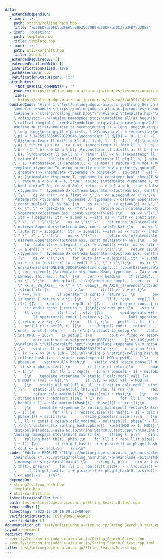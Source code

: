 ```yaml
---
data:
  _extendedDependsOn:
  - icon: ':x:'
    path: string/rolling_hash.hpp
    title: "\u30ED\u30FC\u30EA\u30F3\u30B0\u30CF\u30C3\u30B7\u30E5"
  - icon: ':question:'
    path: template.hpp
    title: template.hpp
  - icon: ':x:'
    path: util/xorshift.hpp
    title: Xorshift
  _extendedRequiredBy: []
  _extendedVerifiedWith: []
  _isVerificationFailed: true
  _pathExtension: cpp
  _verificationStatusIcon: ':x:'
  attributes:
    '*NOT_SPECIAL_COMMENTS*': ''
    PROBLEM: https://onlinejudge.u-aizu.ac.jp/courses/lesson/1/ALDS1/14/ALDS1_14_B
    links:
    - https://onlinejudge.u-aizu.ac.jp/courses/lesson/1/ALDS1/14/ALDS1_14_B
  bundledCode: "#line 1 \"test/onlinejudge.u-aizu.ac.jp/String_Search.0.test.cpp\"\
    \n#define PROBLEM \"https://onlinejudge.u-aizu.ac.jp/courses/lesson/1/ALDS1/14/ALDS1_14_B\"\
    \n#line 2 \"string/rolling_hash.hpp\"\n\n#line 2 \"template.hpp\"\n\n#include\
    \ <bits/stdc++.h>\nusing namespace std;\n\n#define all(a) begin(a), end(a)\n#define\
    \ rall(a) rbegin(a), rend(a)\n#define uniq(a) (a).erase(unique(all(a)), (a).end())\n\
    #define t0 first\n#define t1 second\nusing ll = long long;\nusing ull = unsigned\
    \ long long;\nusing pll = pair<ll, ll>;\nusing vll = vector<ll>;\nconstexpr double\
    \ pi = 3.14159265358979323846;\nconstexpr ll dy[9] = {0, 1, 0, -1, 1, 1, -1, -1,\
    \ 0};\nconstexpr ll dx[9] = {1, 0, -1, 0, 1, -1, -1, 1, 0};\nconstexpr ll sign(ll\
    \ a) { return (a > 0) - (a < 0); }\nconstexpr ll fdiv(ll a, ll b) { return a /\
    \ b - ((a ^ b) < 0 && a % b); }\nconstexpr ll cdiv(ll a, ll b) { return -fdiv(-a,\
    \ b); }\nconstexpr ll pw(ll n) { return 1ll << n; }\nconstexpr ll flg(ll n) {\
    \ return 63 - __builtin_clzll(n); }\nconstexpr ll clg(ll n) { return flg(n - 1)\
    \ + 1; }\nconstexpr ll safemod(ll x, ll mod) { return (x % mod + mod) % mod; }\n\
    template <typename T> using priority_queue_rev = priority_queue<T, vector<T>,\
    \ greater<T>>;\ntemplate <typename T> constexpr T sq(const T &a) { return a *\
    \ a; }\ntemplate <typename T, typename U> constexpr bool chmax(T &a, const U &b)\
    \ { return a < b ? a = b, true : false; }\ntemplate <typename T, typename U> constexpr\
    \ bool chmin(T &a, const U &b) { return a > b ? a = b, true : false; }\ntemplate\
    \ <typename T, typename U> ostream &operator<<(ostream &os, const pair<T, U> &a)\
    \ {\n    os << \"(\" << a.first << \", \" << a.second << \")\";\n    return os;\n\
    }\ntemplate <typename T, typename U, typename V> ostream &operator<<(ostream &os,\
    \ const tuple<T, U, V> &a) {\n    os << \"(\" << get<0>(a) << \", \" << get<1>(a)\
    \ << \", \" << get<2>(a) << \")\";\n    return os;\n}\ntemplate <typename T> ostream\
    \ &operator<<(ostream &os, const vector<T> &a) {\n    os << \"(\";\n    for (auto\
    \ itr = a.begin(); itr != a.end(); ++itr) os << *itr << (next(itr) != a.end()\
    \ ? \", \" : \"\");\n    os << \")\";\n    return os;\n}\ntemplate <typename T>\
    \ ostream &operator<<(ostream &os, const set<T> &a) {\n    os << \"(\";\n    for\
    \ (auto itr = a.begin(); itr != a.end(); ++itr) os << *itr << (next(itr) != a.end()\
    \ ? \", \" : \"\");\n    os << \")\";\n    return os;\n}\ntemplate <typename T>\
    \ ostream &operator<<(ostream &os, const multiset<T> &a) {\n    os << \"(\";\n\
    \    for (auto itr = a.begin(); itr != a.end(); ++itr) os << *itr << (next(itr)\
    \ != a.end() ? \", \" : \"\");\n    os << \")\";\n    return os;\n}\ntemplate\
    \ <typename T, typename U> ostream &operator<<(ostream &os, const map<T, U> &a)\
    \ {\n    os << \"(\";\n    for (auto itr = a.begin(); itr != a.end(); ++itr) os\
    \ << *itr << (next(itr) != a.end() ? \", \" : \"\");\n    os << \")\";\n    return\
    \ os;\n}\n#ifdef ONLINE_JUDGE\n#define dump(...) (void(0))\n#else\nvoid debug()\
    \ { cerr << endl; }\ntemplate <typename Head, typename... Tail> void debug(Head\
    \ &&head, Tail &&... tail) {\n    cerr << head;\n    if (sizeof...(Tail)) cerr\
    \ << \", \";\n    debug(tail...);\n}\n#define dump(...) cerr << __LINE__ << \"\
    : \" << #__VA_ARGS__ << \" = \", debug(__VA_ARGS__)\n#endif\nstruct rep {\n  \
    \  struct itr {\n        ll v;\n        itr(ll v) : v(v) {}\n        void operator++()\
    \ { ++v; }\n        ll operator*() const { return v; }\n        bool operator!=(itr\
    \ i) const { return v < *i; }\n    };\n    ll l, r;\n    rep(ll l, ll r) : l(l),\
    \ r(r) {}\n    rep(ll r) : rep(0, r) {}\n    itr begin() const { return l; };\n\
    \    itr end() const { return r; };\n};\nstruct per {\n    struct itr {\n    \
    \    ll v;\n        itr(ll v) : v(v) {}\n        void operator++() { --v; }\n\
    \        ll operator*() const { return v; }\n        bool operator!=(itr i) const\
    \ { return v > *i; }\n    };\n    ll l, r;\n    per(ll l, ll r) : l(l), r(r) {}\n\
    \    per(ll r) : per(0, r) {}\n    itr begin() const { return r - 1; };\n    itr\
    \ end() const { return l - 1; };\n};\nstruct io_setup {\n    static constexpr\
    \ int PREC = 20;\n    io_setup() {\n        cout << fixed << setprecision(PREC);\n\
    \        cerr << fixed << setprecision(PREC);\n    };\n} iOS;\n#line 2 \"util/xorshift.hpp\"\
    \n\n#line 4 \"util/xorshift.hpp\"\n\ntemplate <typename V> V xor64(V lb, V ub)\
    \ {\n    static ull x = 88172645463325252ull;\n    x ^= x << 7;\n    return lb\
    \ + (x ^= x >> 9) % (ub - lb);\n}\n#line 5 \"string/rolling_hash.hpp\"\n\nstruct\
    \ rolling_hash {\n    static constexpr ull MOD = pw(61) - 1;\n    static vector<ull>\
    \ pbase;\n    vector<ull> hash;\n    static void resize_pbase(ll n) {\n      \
    \  ll sz = pbase.size();\n        if (sz > n) return;\n        pbase.resize(n\
    \ + 1);\n        for (ll i : rep(sz - 1, n)) pbase[i + 1] = mul(pbase[i], pbase[1]);\n\
    \    }\n    template <typename T> static T calc_mod(T val) {\n        val = (val\
    \ & MOD) + (val >> 61);\n        if (val >= MOD) val -= MOD;\n        return val;\n\
    \    }\n    static ull mul(ull a, ull b) { return calc_mod((__uint128_t)a * b);\
    \ }\n    static ull concat(ull lhs, ull rhs, ll rn) {\n        resize_pbase(rn);\n\
    \        return calc_mod(mul(lhs, pbase[rn]) + rhs);\n    }\n    rolling_hash(const\
    \ string &src) : hash(src.size() + 1) {\n        for (ll i : rep(src.size()))\
    \ hash[i + 1] = calc_mod(mul(hash[i], pbase[1]) + src[i]);\n        resize_pbase(src.size());\n\
    \    }\n    template <typename T> rolling_hash(const vector<T> &src) : hash(src.size()\
    \ + 1) {\n        for (ll i : rep(src.size())) hash[i + 1] = calc_mod(mul(hash[i],\
    \ pbase[1]) + src[i]);\n        resize_pbase(src.size());\n    }\n    ull get_hash(ll\
    \ l, ll r) const { return calc_mod(MOD - mul(hash[l], pbase[r - l]) + hash[r]);\
    \ }\n};\nvector<ull> rolling_hash::pbase{1, xor64(MOD >> 1, MOD)};\n#line 3 \"\
    test/onlinejudge.u-aizu.ac.jp/String_Search.0.test.cpp\"\n\n#line 5 \"test/onlinejudge.u-aizu.ac.jp/String_Search.0.test.cpp\"\
    \nusing namespace std;\n\nint main() {\n    string t, p;\n    cin >> t >> p;\n\
    \    rolling_hash th(t), ph(p);\n    for (ll i : rep((ll)t.size() - (ll)p.size()\
    \ + 1)) {\n        if (th.get_hash(i, i + p.size()) == ph.get_hash(0, p.size()))\
    \ cout << i << endl;\n    }\n}\n"
  code: "#define PROBLEM \"https://onlinejudge.u-aizu.ac.jp/courses/lesson/1/ALDS1/14/ALDS1_14_B\"\
    \n#include \"../../string/rolling_hash.hpp\"\n\n#include <bits/stdc++.h>\nusing\
    \ namespace std;\n\nint main() {\n    string t, p;\n    cin >> t >> p;\n    rolling_hash\
    \ th(t), ph(p);\n    for (ll i : rep((ll)t.size() - (ll)p.size() + 1)) {\n   \
    \     if (th.get_hash(i, i + p.size()) == ph.get_hash(0, p.size())) cout << i\
    \ << endl;\n    }\n}"
  dependsOn:
  - string/rolling_hash.hpp
  - template.hpp
  - util/xorshift.hpp
  isVerificationFile: true
  path: test/onlinejudge.u-aizu.ac.jp/String_Search.0.test.cpp
  requiredBy: []
  timestamp: '2022-10-19 16:09:32+09:00'
  verificationStatus: TEST_WRONG_ANSWER
  verifiedWith: []
documentation_of: test/onlinejudge.u-aizu.ac.jp/String_Search.0.test.cpp
layout: document
redirect_from:
- /verify/test/onlinejudge.u-aizu.ac.jp/String_Search.0.test.cpp
- /verify/test/onlinejudge.u-aizu.ac.jp/String_Search.0.test.cpp.html
title: test/onlinejudge.u-aizu.ac.jp/String_Search.0.test.cpp
---
```

